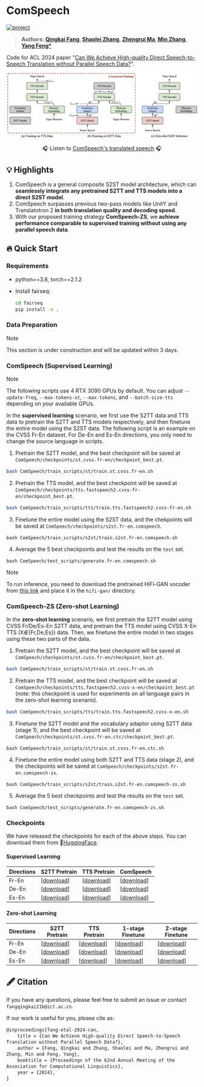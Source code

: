 # ComSpeech

<!-- [![arXiv](https://img.shields.io/badge/arXiv-2406.03049-b31b1b.svg?logo=arXiv)](https://arxiv.org/abs/2406.03049) -->
[![project](https://img.shields.io/badge/%F0%9F%8E%A7%20Demo-Listen%20to%20ComSpeech-orange.svg)](https://ictnlp.github.io/ComSpeech-Site/)


> **Authors: [Qingkai Fang](https://fangqingkai.github.io/), [Shaolei Zhang](https://zhangshaolei1998.github.io/), [Zhengrui Ma](https://scholar.google.com.hk/citations?user=dUgq6tEAAAAJ), [Min Zhang](https://scholar.google.com.hk/citations?user=CncXH-YAAAAJ), [Yang Feng*](https://people.ucas.edu.cn/~yangfeng?language=en)**

Code for ACL 2024 paper "[Can We Achieve High-quality Direct Speech-to-Speech Translation without Parallel Speech Data?](https://arxiv.org)".

![](assets/ComSpeech-ZS.png)

<p align="center">
  🎧 Listen to <a href="https://ictnlp.github.io/ComSpeech-Site/">ComSpeech's translated speech</a> 🎧 
</p>

## 💡 Highlights

1. ComSpeech is a general composite S2ST model architecture, which can **seamlessly integrate any pretrained S2TT and TTS models into a direct S2ST model**.
2. ComSpeech surpasses previous two-pass models like UnitY and Translatotron 2 **in both translation quality and decoding speed**.
3. With our proposed training strategy **ComSpeech-ZS**, we **achieve performance comparable to supervised training without using any parallel speech data**.

## 🔥 Quick Start

### Requirements

- python==3.8, torch==2.1.2
- Install fairseq:

  ```bash
  cd fairseq
  pip install -e .
  ```

### Data Preparation

> [!Note] 
> This section is under construction and will be updated within 3 days.

### ComSpeech (Supervised Learning)

> [!Note] 
> The following scripts use 4 RTX 3090 GPUs by default. You can adjust `--update-freq`, `--max-tokens-st`, `--max-tokens`, and `--batch-size-tts` depending on your available GPUs.

In the **supervised learning** scenario, we first use the S2TT data and TTS data to pretrain the S2TT and TTS models respectively, and then finetune the entire model using the S2ST data. The following script is an example on the CVSS Fr-En dataset. For De-En and Es-En directions, you only need to change the source language in scripts.

1. Pretrain the S2TT model, and the best checkpoint will be saved at `ComSpeech/checkpoints/st.cvss.fr-en/checkpoint_best.pt`.

```bash
bash ComSpeech/train_scripts/st/train.st.cvss.fr-en.sh
```

2. Pretrain the TTS model, and the best checkpoint will be saved at `ComSpeech/checkpoints/tts.fastspeech2.cvss-fr-en/checkpoint_best.pt`.

```bash
bash ComSpeech/train_scripts/tts/train.tts.fastspeech2.cvss-fr-en.sh
```

3. Finetune the entire model using the S2ST data, and the chekpoints will be saved at `ComSpeech/checkpoints/s2st.fr-en.comspeech`.

```
bash ComSpeech/train_scripts/s2st/train.s2st.fr-en.comspeech.sh
```

4.  Average the 5 best checkpoints and test the results on the `test` set.

```
bash ComSpeech/test_scripts/generate.fr-en.comspeech.sh
```

> [!Note] 
> To run inference, you need to download the pretrained HiFi-GAN vocoder from [this link](https://drive.google.com/drive/folders/1vJlfkwR7Uyheq2U5HrPnfTm-tzwuNuey) and place it in the `hifi-gan/` directory. 

### ComSpeech-ZS (Zero-shot Learning)

In the **zero-shot learning** scenario, we first pretrain the S2TT model using CVSS Fr/De/Es-En S2TT data, and pretrain the TTS model using CVSS X-En TTS (X∉{Fr,De,Es}) data. Then, we finetune the entire model in two stages using these two parts of the data.

1. Pretrain the S2TT model, and the best checkpoint will be saved at `ComSpeech/checkpoints/st.cvss.fr-en/checkpoint_best.pt`.

```bash
bash ComSpeech/train_scripts/st/train.st.cvss.fr-en.sh
```

2. Pretrain the TTS model, and the best checkpoint will be saved at `ComSpeech/checkpoints/tts.fastspeech2.cvss-x-en/checkpoint_best.pt` (note: this checkpoint is used for experiments on all language pairs in the zero-shot learning scenario).

```bash
bash ComSpeech/train_scripts/tts/train.tts.fastspeech2.cvss-x-en.sh
```

3. Finetune the S2TT model and the vocabulary adaptor using S2TT data (stage 1), and the best checkpoint will be saved at `ComSpeech/checkpoints/st.cvss.fr-en.ctc/checkpoint_best.pt`.

```
bash ComSpeech/train_scripts/st/train.st.cvss.fr-en.ctc.sh
```

4. Finetune the entire model using both S2TT and TTS data (stage 2), and the checkpoints will be saved at `ComSpeech/checkpoints/s2st.fr-en.comspeech-zs`.

```
bash ComSpeech/train_scripts/s2st/train.s2st.fr-en.comspeech-zs.sh
```

5. Average the 5 best checkpoints and test the results on the `test` set.

```
bash ComSpeech/test_scripts/generate.fr-en.comspeech-zs.sh
```

### Checkpoints

We have released the checkpoints for each of the above steps. You can download them from 🤗[HuggingFace](https://huggingface.co/ICTNLP/ComSpeech_Models).

#### Supervised Learning

| Directions | S2TT Pretrain                                                | TTS Pretrain                                                 | ComSpeech                                                    |
| ---------- | ------------------------------------------------------------ | ------------------------------------------------------------ | ------------------------------------------------------------ |
| Fr-En      | [[download](https://huggingface.co/ICTNLP/ComSpeech_Models/resolve/main/checkpoints/st.cvss.fr-en/checkpoint_best.pt?download=true)] | [[download](https://huggingface.co/ICTNLP/ComSpeech_Models/resolve/main/checkpoints/tts.fastspeech2.cvss-fr-en/checkpoint_best.pt?download=true)] | [[download](https://huggingface.co/ICTNLP/ComSpeech_Models/resolve/main/checkpoints/s2st.fr-en.comspeech/average_best_checkpoint.pt?download=true)] |
| De-En      | [[download](https://huggingface.co/ICTNLP/ComSpeech_Models/resolve/main/checkpoints/st.cvss.de-en/checkpoint_best.pt?download=true)] | [[download](https://huggingface.co/ICTNLP/ComSpeech_Models/resolve/main/checkpoints/tts.fastspeech2.cvss-de-en/checkpoint_best.pt?download=true)] | [[download](https://huggingface.co/ICTNLP/ComSpeech_Models/resolve/main/checkpoints/s2st.de-en.comspeech/average_best_checkpoint.pt?download=true)] |
| Es-En      | [[download](https://huggingface.co/ICTNLP/ComSpeech_Models/resolve/main/checkpoints/st.cvss.es-en/checkpoint_best.pt?download=true)] | [[download](https://huggingface.co/ICTNLP/ComSpeech_Models/resolve/main/checkpoints/tts.fastspeech2.cvss-es-en/checkpoint_best.pt?download=true)] | [[download](https://huggingface.co/ICTNLP/ComSpeech_Models/resolve/main/checkpoints/s2st.es-en.comspeech/average_best_checkpoint.pt?download=true)] |

#### Zero-shot Learning

| Directions | S2TT Pretrain                                                | TTS Pretrain                                                 | 1-stage Finetune                                             | 2-stage Finetune                                             |
| ---------- | ------------------------------------------------------------ | ------------------------------------------------------------ | ------------------------------------------------------------ | ------------------------------------------------------------ |
| Fr-En      | [[download](https://huggingface.co/ICTNLP/ComSpeech_Models/resolve/main/checkpoints/st.cvss.fr-en/checkpoint_best.pt?download=true)] | [[download](https://huggingface.co/ICTNLP/ComSpeech_Models/resolve/main/checkpoints/tts.fastspeech2.cvss-x-en/checkpoint_best.pt?download=true)] | [[download](https://huggingface.co/ICTNLP/ComSpeech_Models/resolve/main/checkpoints/st.cvss.fr-en.ctc/checkpoint_best.pt?download=true)] | [[download](https://huggingface.co/ICTNLP/ComSpeech_Models/resolve/main/checkpoints/s2st.fr-en.comspeech-zs/average_best_checkpoint.pt?download=true)] |
| De-En      | [[download](https://huggingface.co/ICTNLP/ComSpeech_Models/resolve/main/checkpoints/st.cvss.de-en/checkpoint_best.pt?download=true)] | [[download](https://huggingface.co/ICTNLP/ComSpeech_Models/resolve/main/checkpoints/tts.fastspeech2.cvss-x-en/checkpoint_best.pt?download=true)] | [[download](https://huggingface.co/ICTNLP/ComSpeech_Models/resolve/main/checkpoints/st.cvss.de-en.ctc/checkpoint_best.pt?download=true)] | [[download](https://huggingface.co/ICTNLP/ComSpeech_Models/resolve/main/checkpoints/s2st.de-en.comspeech-zs/average_best_checkpoint.pt?download=true)] |
| Es-En      | [[download](https://huggingface.co/ICTNLP/ComSpeech_Models/resolve/main/checkpoints/st.cvss.es-en/checkpoint_best.pt?download=true)] | [[download](https://huggingface.co/ICTNLP/ComSpeech_Models/resolve/main/checkpoints/tts.fastspeech2.cvss-x-en/checkpoint_best.pt?download=true)] | [[download](https://huggingface.co/ICTNLP/ComSpeech_Models/resolve/main/checkpoints/st.cvss.es-en.ctc/checkpoint_best.pt?download=true)] | [[download](https://huggingface.co/ICTNLP/ComSpeech_Models/resolve/main/checkpoints/s2st.es-en.comspeech-zs/average_best_checkpoint.pt?download=true)] |

## 🖋 Citation

If you have any questions, please feel free to submit an issue or contact `fangqingkai21b@ict.ac.cn`.

If our work is useful for you, please cite as:

```
@inproceedings{fang-etal-2024-can,
    title = {Can We Achieve High-quality Direct Speech-to-Speech Translation without Parallel Speech Data?},
    author = {Fang, Qingkai and Zhang, Shaolei and Ma, Zhengrui and Zhang, Min and Feng, Yang},
    booktitle = {Proceedings of the 62nd Annual Meeting of the Association for Computational Linguistics},
    year = {2024},
}
```
